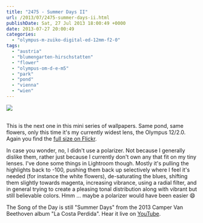```yaml
---
title: "2475 - Summer Days II"
url: /2013/07/2475-summer-days-ii.html
publishDate: Sat, 27 Jul 2013 18:00:49 +0000
date: 2013-07-27 20:00:49
categories: 
  - "olympus-m-zuiko-digital-ed-12mm-f2-0"
tags: 
  - "austria"
  - "blumengarten-hirschstatten"
  - "flower"
  - "olympus-om-d-e-m5"
  - "park"
  - "pond"
  - "vienna"
  - "wien"
---
```

<div class="container">
<div class="center"><a target="_blank" href="https://d25zfm9zpd7gm5.cloudfront.net/1200x1200/2013/20130721_121015_lr_plain.jpg"><img src="https://d25zfm9zpd7gm5.cloudfront.net/0600x0600/2013/20130721_121015_lr_plain.jpg" /></a></div>
</div>
<br />

This is the next one in this mini series of wallpapers. Same pond, same flowers, only this time it's my currently widest lens, the Olympus 12/2.0. Again you find the <a href="http://www.flickr.com/photos/amanessinger/9352757197/sizes/o/" target="_blank">full size on Flickr</a>.

In case you wonder, no, I didn't use a polarizer. Not because I generally dislike them, rather just because I currently don't own any that fit on my tiny lenses. I've done some things in Lightroom though. Mostly it's pulling the highlights back to -100, pushing them back up selectively where I feel it's needed (for instance the white flowers), de-saturating the blues, shifting them slightly towards magenta, increasing vibrance, using a radial filter, and in general trying to create a pleasing tonal distribution along with vibrant but still believable colors. Hmm ... maybe a polarizer would have been easier 😄

 The Song of the Day is still "Summer Days" from the 2013 Camper Van Beethoven album "La Costa Perdida". Hear it live on <a href="http://www.youtube.com/watch?v=kLOOMm_gNgg" target="_blank">YouTube</a>.
